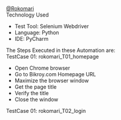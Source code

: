 [@Rokomari](https://www.rokomari.com/book) <br>
Technology Used
<ul> 
<li>Test Tool: Selenium Webdriver</li>
<li>Language: Python</li>
<li>IDE: PyCharm</li>
</ul>
The Steps Executed in these Automation are: <br>
TestCase 01: rokomari_T01_homepage
<ul>
  <li>Open Chrome browser</li>
  <li>Go to Bikroy.com Homepage URL</li>
  <li>Maximize the browser window</li>
  <li>Get the page title</li>
  <li>Verify the title</li>
  <li>Close the window</li>
 </ul>
TestCase 01: rokomari_T02_login
